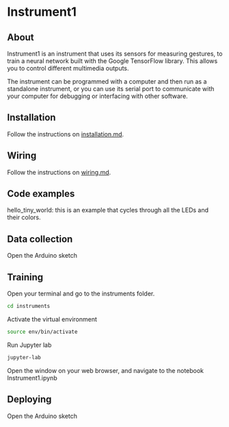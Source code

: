 # Instrument1

## About

Instrument1 is an instrument that uses its sensors for measuring gestures, to train a neural network built with the Google TensorFlow library. This allows you to control different multimedia outputs.

The instrument can be programmed with a computer and then run as a standalone instrument, or you can use its serial port to communicate with your computer for debugging or interfacing with other software.

## Installation

Follow the instructions on [installation.md](installation.md).

## Wiring

Follow the instructions on [wiring.md](wiring.md).

## Code examples

hello_tiny_world: this is an example that cycles through all the LEDs and their colors.

## Data collection

Open the Arduino sketch

## Training

Open your terminal and go to the instruments folder.

```bash
cd instruments
```

Activate the virtual environment


```bash
source env/bin/activate
```

Run Jupyter lab

```bash
jupyter-lab
```

Open the window on your web browser, and navigate to the notebook Instrument1.ipynb

## Deploying

Open the Arduino sketch
